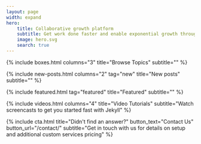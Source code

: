 ```yaml
---
layout: page
width: expand
hero:
    title: Collaborative growth platform
    subtitle: Get work done faster and enable exponential growth through automation
    image: hero.svg
    search: true
---
```

<!-- Browse Topics -->
{% include boxes.html columns="3" title="Browse Topics" subtitle="" %}
<!-- New posts -->
{% include new-posts.html columns="2" tag="new" title="New posts" subtitle="" %}

<!-- Featured Articles -->
{% include featured.html tag="featured" title="Featured" subtitle="" %}

 {% include videos.html columns="4" title="Video Tutorials" subtitle="Watch screencasts to get you started fast with Jekyll" %}

<!-- {% include faqs.html multiple="true" title="Frequently asked questions" category="presale" subtitle="Find quicke answers to frequent pre-sale questions asked by customers" %} -->

<!-- {% include team.html authors="evan, john, sara, alex, tom, daniel" title="We are here to help" subtitle="Our team is just an email away ready to answer your questions" %} -->

{% include cta.html title="Didn't find an answer?" button_text="Contact Us" button_url="/contact/" subtitle="Get in touch with us for details on setup and additional custom services pricing" %}

